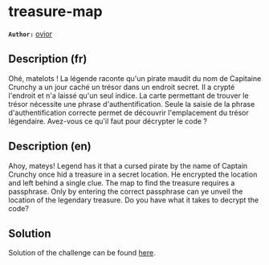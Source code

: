 # treasure-map

**`Author:`** [ovior](https://github.com/dgagn)

## Description (fr)

Ohé, matelots ! La légende raconte qu'un pirate maudit du nom de Capitaine Crunchy a un jour caché un trésor dans un endroit secret. Il a crypté l'endroit et n'a laissé qu'un seul indice. La carte permettant de trouver le trésor nécessite une phrase d'authentification. Seule la saisie de la phrase d'authentification correcte permet de découvrir l'emplacement du trésor légendaire. Avez-vous ce qu'il faut pour décrypter le code ?

## Description (en)

Ahoy, mateys! Legend has it that a cursed pirate by the name of Captain Crunchy once hid a treasure in a secret location. He encrypted the location and left behind a single clue. The map to find the treasure requires a passphrase. Only by entering the correct passphrase can ye unveil the location of the legendary treasure. Do you have what it takes to decrypt the code?

## Solution

Solution of the challenge can be found [here](solution/).
